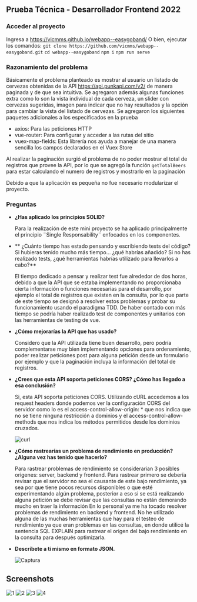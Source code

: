 ## Prueba Técnica - Desarrollador Frontend 2022

### Acceder al proyecto
Ingresa a https://vicmms.github.io/webapp--easygoband/
O bien, ejecutar los comandos:
`git clone https://github.com/vicmms/webapp--easygoband.git`
`cd webapp--easygoband`
`npm i`
`npm run serve`

### Razonamiento del problema

Básicamente el problema planteado es mostrar al usuario un listado de cervezas obtenidas de la API https://api.punkapi.com/v2/ de manera paginada y de que sea intuitiva. Se agregaron además algunas funciones extra como lo son la vista individual de cada cerveza, un slider con cervezas sugeridas, imagen para indicar que no hay resultados y la opción para cambiar la vista del listado de cervezas.
Se agregaron los siguientes paquetes adicionales a los especificados en la prueba

- axios: Para las peticiones HTTP
- vue-router: Para configurar y acceder a las rutas del sitio
- vuex-map-fields: Esta librería nos ayuda a manejar de una manera sencilla los campos declarados en el Vuex Store

Al realizar la paginación surgió el problema de no poder mostrar el total de registros que provee la API, por lo que se agregó la función `getTotalBeers` para estar calculando el numero de registros y mostrarlo en la paginación

Debido a que la aplicación es pequeña no fue necesario modularizar el proyecto.

### Preguntas

- **¿Has aplicado los principios SOLID?**

  Para la realización de este mini proyecto se ha aplicado principalmente el principio ¨Single Responsability¨ enfocados en los componentes.

- ** ¿Cuánto tiempo has estado pensando y escribiendo tests del código? Si
  hubieras tenido mucho más tiempo... ¿qué habrías añadido? Si no has
  realizado tests, ¿qué herramientas habrías utilizado para llevarlos a cabo?**

  El tiempo dedicado a pensar y realizar test fue alrededor de dos horas, debido a que la API que se estaba implementando no proporcionaba cierta información o funciones necesarias para el desarrollo, por ejemplo el total de registros que existen en la consulta, por lo que parte de este tiempo se designó a resolver estos problemas y probar su funcionamiento usando el paradigma TDD.
  De haber contado con más tiempo se podría haber realizado test de componentes y unitarios con las herramientas de testing de vue.

- **¿Cómo mejorarías la API que has usado?**

  Considero que la API utilizada tiene buen desarrollo, pero podría complementarse muy bien implementando opciones para ordenamiento, poder realizar peticiones post para alguna petición desde un formulario por ejemplo y que la paginación incluya la información del total de registros.

- **¿Crees que esta API soporta peticiones CORS? ¿Cómo has llegado a esa
  conclusión?**

  Si, esta API soporta peticiones CORS. Utilizando cURL accedemos a los request headers donde podemos ver la configuración CORS del servidor como lo es el access-control-allow-origin: \* que nos indica que no se tiene ninguna restricción a dominios y el access-control-allow-methods que nos indica los métodos permitidos desde los dominios cruzados.
  
  ![curl](https://user-images.githubusercontent.com/34203591/188571983-8608223e-9455-44d2-8573-56b685bda071.JPG)


- **¿Cómo rastrearías un problema de rendimiento en producción? ¿Alguna
  vez has tenido que hacerlo?**

  Para rastrear problemas de rendimiento se considerarian 3 posibles origenes: server, backend y frontend. Para rastrear primero se debería revisar que el servidor no sea el causante de este bajo rendimiento, ya sea por que tiene pocos recursos disponibles o que esté experimentando algún problema, posterior a eso si se está realizando alguna petición se debe revisar que las consultas no están demorando mucho en traer la información
  En lo personal ya me ha tocado resolver problemas de rendimiento en backend y frontend.
  No he utilizado alguna de las muchas herramientas que hay para el testeo de rendimiento ya que eran problemas en las consultas, en donde utilicé la sentencia SQL EXPLAIN para rastrear el origen del bajo rendimiento en la consulta para después optimizarla.

- **Descríbete a ti mismo en formato JSON.**

    ![Captura](https://user-images.githubusercontent.com/34203591/188572659-521ceb06-eec6-4e28-9fd3-2ca8e6fb6cf1.JPG)

## Screenshots

![1](https://user-images.githubusercontent.com/34203591/188692002-f99fca4a-4491-4059-a205-4ef586dcf9e6.JPG)
![2](https://user-images.githubusercontent.com/34203591/188692249-71e81b4d-ef89-41a1-b3ea-f92a47e114e8.JPG)
![3](https://user-images.githubusercontent.com/34203591/188692324-5a6e52f9-7f6b-4d5c-b3d5-5ae1fd9b0ece.JPG)
![4](https://user-images.githubusercontent.com/34203591/188692394-f7bf5d24-a645-4d33-8947-d2187e6aaa1f.JPG)

